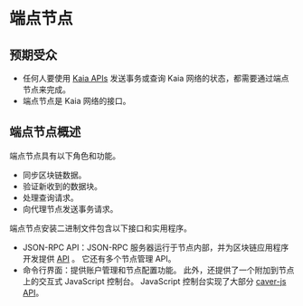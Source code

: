 # 端点节点

## 预期受众<a id="intended-audience"></a>

- 任何人要使用 [Kaia APIs](../../references/json-rpc/klay/account-created) 发送事务或查询 Kaia 网络的状态，都需要通过端点节点来完成。
- 端点节点是 Kaia 网络的接口。

## 端点节点概述<a id="endpoint-node-overview"></a>

端点节点具有以下角色和功能。

- 同步区块链数据。
- 验证新收到的数据块。
- 处理查询请求。
- 向代理节点发送事务请求。

端点节点安装二进制文件包含以下接口和实用程序。

- JSON-RPC API：JSON-RPC 服务器运行于节点内部，并为区块链应用程序开发提供 [API](../../references/json-rpc/klay/account-created) 。 它还有多个节点管理 API。
- 命令行界面：提供账户管理和节点配置功能。 此外，还提供了一个附加到节点上的交互式 JavaScript 控制台。 JavaScript 控制台实现了大部分 [caver-js API](../../references/sdk/caver-js/caver-js.md)。





